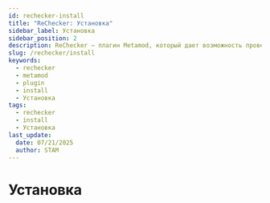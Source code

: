 ```yaml
---
id: rechecker-install
title: "ReChecker: Установка"
sidebar_label: Установка
sidebar_position: 2
description: ReChecker — плагин Metamod, который дает возможность проверять клиентские файлы по их имени и md5-хешу.
slug: /rechecker/install
keywords:
  - rechecker
  - metamod
  - plugin
  - install
  - Установка
tags:
  - rechecker
  - install
  - Установка
last_update:
  date: 07/21/2025
  author: STAM
---
```


# Установка

